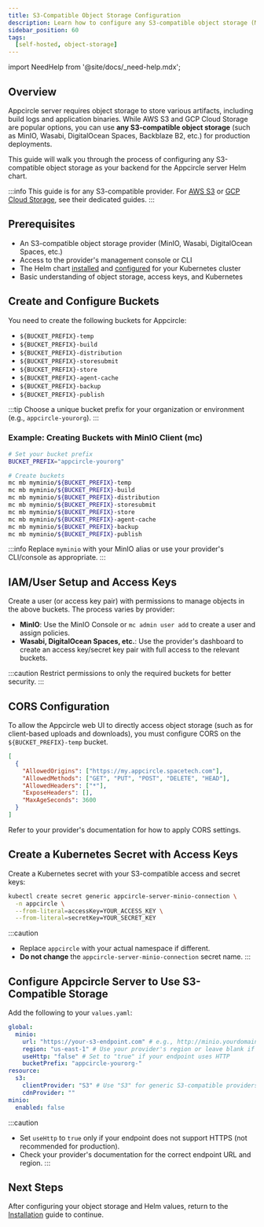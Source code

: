 ```yaml
---
title: S3-Compatible Object Storage Configuration
description: Learn how to configure any S3-compatible object storage (MinIO, Wasabi, DigitalOcean Spaces, etc.) for Appcircle server using the Helm chart
sidebar_position: 60
tags:
  [self-hosted, object-storage]
---
```


import NeedHelp from '@site/docs/_need-help.mdx';

## Overview

Appcircle server requires object storage to store various artifacts, including build logs and application binaries. While AWS S3 and GCP Cloud Storage are popular options, you can use **any S3-compatible object storage** (such as MinIO, Wasabi, DigitalOcean Spaces, Backblaze B2, etc.) for production deployments.

This guide will walk you through the process of configuring any S3-compatible object storage as your backend for the Appcircle server Helm chart.

:::info
This guide is for any S3-compatible provider. For [AWS S3](/self-hosted-appcircle/install-server/helm-chart/configuration/production-readiness/aws-s3-configuration) or [GCP Cloud Storage](/self-hosted-appcircle/install-server/helm-chart/configuration/production-readiness/gcp-cloud-storage-configuration), see their dedicated guides.
:::

## Prerequisites

- An S3-compatible object storage provider (MinIO, Wasabi, DigitalOcean Spaces, etc.)
- Access to the provider's management console or CLI
- The Helm chart [installed](https://helm.sh/docs/intro/install/) and [configured](https://helm.sh/docs/intro/quickstart/) for your Kubernetes cluster
- Basic understanding of object storage, access keys, and Kubernetes

## Create and Configure Buckets

You need to create the following buckets for Appcircle:

- `${BUCKET_PREFIX}-temp`
- `${BUCKET_PREFIX}-build`
- `${BUCKET_PREFIX}-distribution`
- `${BUCKET_PREFIX}-storesubmit`
- `${BUCKET_PREFIX}-store`
- `${BUCKET_PREFIX}-agent-cache`
- `${BUCKET_PREFIX}-backup`
- `${BUCKET_PREFIX}-publish`

:::tip
Choose a unique bucket prefix for your organization or environment (e.g., `appcircle-yourorg`).
:::

### Example: Creating Buckets with MinIO Client (mc)

```bash
# Set your bucket prefix
BUCKET_PREFIX="appcircle-yourorg"

# Create buckets
mc mb myminio/${BUCKET_PREFIX}-temp
mc mb myminio/${BUCKET_PREFIX}-build
mc mb myminio/${BUCKET_PREFIX}-distribution
mc mb myminio/${BUCKET_PREFIX}-storesubmit
mc mb myminio/${BUCKET_PREFIX}-store
mc mb myminio/${BUCKET_PREFIX}-agent-cache
mc mb myminio/${BUCKET_PREFIX}-backup
mc mb myminio/${BUCKET_PREFIX}-publish
```

:::info
Replace `myminio` with your MinIO alias or use your provider's CLI/console as appropriate.
:::

## IAM/User Setup and Access Keys

Create a user (or access key pair) with permissions to manage objects in the above buckets. The process varies by provider:

- **MinIO**: Use the MinIO Console or `mc admin user add` to create a user and assign policies.
- **Wasabi, DigitalOcean Spaces, etc.**: Use the provider's dashboard to create an access key/secret key pair with full access to the relevant buckets.

:::caution
Restrict permissions to only the required buckets for better security.
:::

## CORS Configuration

To allow the Appcircle web UI to directly access object storage (such as for client-based uploads and downloads), you must configure CORS on the `${BUCKET_PREFIX}-temp` bucket.

```json
[
  {
    "AllowedOrigins": ["https://my.appcircle.spacetech.com"],
    "AllowedMethods": ["GET", "PUT", "POST", "DELETE", "HEAD"],
    "AllowedHeaders": ["*"],
    "ExposeHeaders": [],
    "MaxAgeSeconds": 3600
  }
]
```

Refer to your provider's documentation for how to apply CORS settings.

## Create a Kubernetes Secret with Access Keys

Create a Kubernetes secret with your S3-compatible access and secret keys:

```bash
kubectl create secret generic appcircle-server-minio-connection \
  -n appcircle \
  --from-literal=accessKey=YOUR_ACCESS_KEY \
  --from-literal=secretKey=YOUR_SECRET_KEY
```

:::caution
- Replace `appcircle` with your actual namespace if different.
- **Do not change** the `appcircle-server-minio-connection` secret name.
:::

## Configure Appcircle Server to Use S3-Compatible Storage

Add the following to your `values.yaml`:

```yaml
global:
  minio:
    url: "https://your-s3-endpoint.com" # e.g., http://minio.yourdomain.com:9000
    region: "us-east-1" # Use your provider's region or leave blank if not required
    useHttp: "false" # Set to "true" if your endpoint uses HTTP
    bucketPrefix: "appcircle-yourorg-"
resource:
  s3:
    clientProvider: "S3" # Use "S3" for generic S3-compatible providers
    cdnProvider: ""
minio:
  enabled: false
```

:::caution
- Set `useHttp` to `true` only if your endpoint does not support HTTPS (not recommended for production).
- Check your provider's documentation for the correct endpoint URL and region.
:::

## Next Steps

After configuring your object storage and Helm values, return to the [Installation](/self-hosted-appcircle/install-server/helm-chart/installation) guide to continue.

<NeedHelp /> 